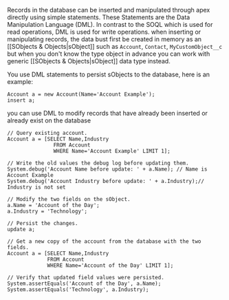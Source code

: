 Records in the database can be inserted and manipulated through apex directly using simple statements. These Statements are the Data Manipulation Language (DML). In contrast to the SOQL which is used for read operations, DML is used for write operations. 
when inserting or manipulating records, the data bust first be created in memory as an [[SObjects & Objects|sObject]] such as `Account`, `Contact`, `MyCustomObject__c` but when you don't know the type object in advance you can work with generic [[SObjects & Objects|sObject]] data type instead.

You use DML statements to persist sObjects to the database, here is an example:
```
Account a = new Account(Name='Account Example');
insert a;
```
you can use DML to modify records that have already been inserted or already exist on the database 
``` apex
// Query existing account.
Account a = [SELECT Name,Industry 
               FROM Account 
               WHERE Name='Account Example' LIMIT 1];

// Write the old values the debug log before updating them.
System.debug('Account Name before update: ' + a.Name); // Name is Account Example
System.debug('Account Industry before update: ' + a.Industry);// Industry is not set

// Modify the two fields on the sObject.
a.Name = 'Account of the Day';
a.Industry = 'Technology';

// Persist the changes.
update a;

// Get a new copy of the account from the database with the two fields.
Account a = [SELECT Name,Industry 
             FROM Account 
             WHERE Name='Account of the Day' LIMIT 1];

// Verify that updated field values were persisted.
System.assertEquals('Account of the Day', a.Name);
System.assertEquals('Technology', a.Industry);
```
